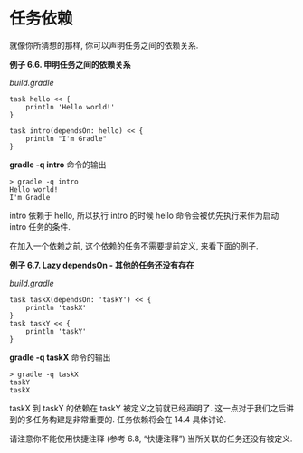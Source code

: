 # 任务依赖

就像你所猜想的那样,
你可以声明任务之间的依赖关系.

**例子 6.6. 申明任务之间的依赖关系**

*build.gradle*

    task hello << {
        println 'Hello world!'
    }

    task intro(dependsOn: hello) << {
        println "I'm Gradle"
    }

**gradle -q intro** 命令的输出

    > gradle -q intro
    Hello world!
    I'm Gradle

intro 依赖于 hello,
所以执行 intro 的时候 hello 命令会被优先执行来作为启动 intro 任务的条件.

在加入一个依赖之前,
这个依赖的任务不需要提前定义,
来看下面的例子.

**例子 6.7. Lazy dependsOn - 其他的任务还没有存在**

*build.gradle*

    task taskX(dependsOn: 'taskY') << {
        println 'taskX'
    }
    task taskY << {
        println 'taskY'
    }

**gradle -q taskX** 命令的输出

    > gradle -q taskX
    taskY
    taskX

taskX 到 taskY 的依赖在 taskY 被定义之前就已经声明了. 这一点对于我们之后讲到的多任务构建是非常重要的.
任务依赖将会在 14.4 具体讨论.

请注意你不能使用快捷注释 (参考 6.8, “快捷注释”) 当所关联的任务还没有被定义.

